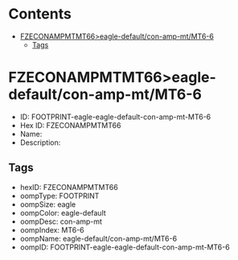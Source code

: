 



Contents
========

* [FZECONAMPMTMT66>eagle-default/con-amp-mt/MT6-6](#fzeconampmtmt66eagle-defaultcon-amp-mtmt6-6)
	* [Tags](#tags)

# FZECONAMPMTMT66>eagle-default/con-amp-mt/MT6-6

- ID: FOOTPRINT-eagle-eagle-default-con-amp-mt-MT6-6
- Hex ID: FZECONAMPMTMT66
- Name: 
- Description: 

## Tags

- hexID: FZECONAMPMTMT66
- oompType: FOOTPRINT
- oompSize: eagle
- oompColor: eagle-default
- oompDesc: con-amp-mt
- oompIndex: MT6-6
- oompName: eagle-default/con-amp-mt/MT6-6
- oompID: FOOTPRINT-eagle-eagle-default-con-amp-mt-MT6-6
